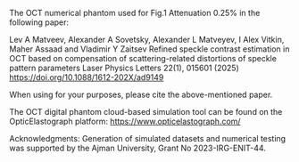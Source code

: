 The OCT numerical phantom used for Fig.1 Attenuation 0.25% in the following paper:

Lev A Matveev, Alexander A Sovetsky, Alexander L Matveyev, I Alex Vitkin, Maher Assaad and Vladimir Y Zaitsev 
Refined speckle contrast estimation in OCT based on compensation of scattering-related distortions of speckle pattern parameters 
Laser Physics Letters 22(1), 015601 (2025) 
https://doi.org/10.1088/1612-202X/ad9149

When using for your purposes, please cite the above-mentioned paper.

The OCT digital phantom cloud-based simulation tool can be found on the OpticElastograph platform: https://www.opticelastograph.com/

Acknowledgments: Generation of simulated datasets and numerical testing was supported by the Ajman University, Grant No 2023-IRG-ENIT-44.
